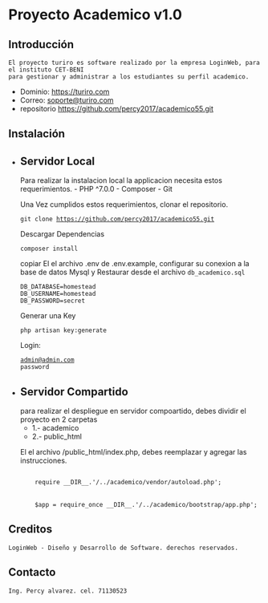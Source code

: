 <h1>Proyecto Academico v1.0</h1>

## Introducción
    El proyecto turiro es software realizado por la empresa LoginWeb, para el instituto CET-BENI
    para gestionar y administrar a los estudiantes su perfil academico.

-   Dominio:    https://turiro.com
-   Correo:     soporte@turiro.com
-   repositorio https://github.com/percy2017/academico55.git
## Instalación
-   <h2>Servidor Local</h2>Para realizar la instalacion local la applicacion necesita estos requerimientos.
    -   PHP ^7.0.0
    -   Composer
    -   Git

    Una Vez cumplidos estos requerimientos, clonar el repositorio.

    <code>git clone https://github.com/percy2017/academico55.git</code>

    Descargar Dependencias

    <code>composer install</code>

    copiar El el archivo .env de .env.example, configurar su conexion a la base de datos Mysql y Restaurar desde el archivo <code>db_academico.sql</code>

    <code>DB_DATABASE=homestead</code><br>
    <code>DB_USERNAME=homestead</code><br>
    <code>DB_PASSWORD=secret</code>

    Generar una Key

    <code>php artisan key:generate</code>

    Login:

    <code>admin@admin.com</code><br>
    <code>password</code><br>

-   <h2>Servidor Compartido</h2>para realizar el despliegue en servidor compoartido, debes dividir el proyecto en 2 carpetas 

    -   1.- academico
    -   2.- public_html 

    El el archivo /public_html/index.php, debes reemplazar y agregar las instrucciones.

    <code>
        require __DIR__.'/../academico/vendor/autoload.php';
    </code>
    <br>
    <code>
        $app = require_once __DIR__.'/../academico/bootstrap/app.php';
    </code>

## Creditos
    LoginWeb - Diseño y Desarrollo de Software. derechos reservados.

## Contacto
    Ing. Percy alvarez. cel. 71130523

